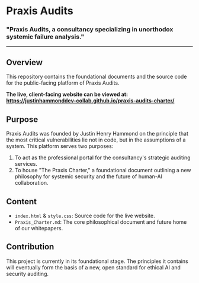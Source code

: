 
# Praxis Audits

### "Praxis Audits, a consultancy specializing in unorthodox systemic failure analysis."

---

## Overview

This repository contains the foundational documents and the source code for the public-facing platform of Praxis Audits.

**The live, client-facing website can be viewed at: https://justinhammonddev-collab.github.io/praxis-audits-charter/**

## Purpose

Praxis Audits was founded by Justin Henry Hammond on the principle that the most critical vulnerabilities lie not in code, but in the assumptions of a system. This platform serves two purposes:

1.  To act as the professional portal for the consultancy's strategic auditing services.
2.  To house "The Praxis Charter," a foundational document outlining a new philosophy for systemic security and the future of human-AI collaboration.

## Content

* `index.html` & `style.css`: Source code for the live website.
* `Praxis_Charter.md`: The core philosophical document and future home of our whitepapers.

## Contribution

This project is currently in its foundational stage. The principles it contains will eventually form the basis of a new, open standard for ethical AI and security auditing.
